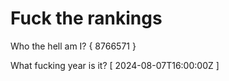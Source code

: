 # Fuck the rankings

Who the hell am I?
{ 8766571 }

What fucking year is it?
[ 2024-08-07T16:00:00Z ]
